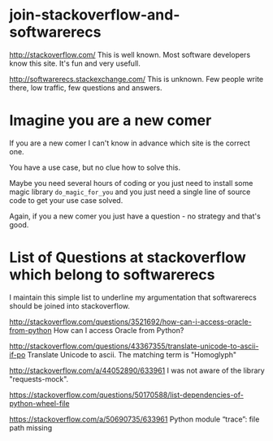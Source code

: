 # join-stackoverflow-and-softwarerecs

http://stackoverflow.com/ This is well known. Most software developers know this site. It's fun and very usefull.

http://softwarerecs.stackexchange.com/ This is unknown. Few people write there, low traffic, few questions and answers.

# Imagine you are a new comer

If you are a new comer I can't know in advance which site is the correct one.

You have a use case, but no clue how to solve this.

Maybe you need several hours of coding or you just need to install some magic library `do_magic_for_you`
and you just need a single line of source code to get your use case solved.

Again, if you a new comer you just have a question - no strategy and that's good.

# List of Questions at stackoverflow which belong to softwarerecs

I maintain this simple list to underline my argumentation that softwarerecs should be joined into stackoverflow.

http://stackoverflow.com/questions/3521692/how-can-i-access-oracle-from-python How can I access Oracle from Python?

http://stackoverflow.com/questions/43367355/translate-unicode-to-ascii-if-po Translate Unicode to ascii. The matching term is "Homoglyph"

http://stackoverflow.com/a/44052890/633961 I was not aware of the library "requests-mock".

https://stackoverflow.com/questions/50170588/list-dependencies-of-python-wheel-file

https://stackoverflow.com/a/50690735/633961 Python module “trace”: file path missing
